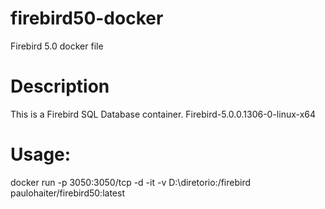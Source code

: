 # firebird50-docker
 Firebird 5.0 docker file
# Description
 This is a Firebird SQL Database container. Firebird-5.0.0.1306-0-linux-x64
# Usage: 
 docker run -p 3050:3050/tcp -d -it -v D:\diretorio:/firebird  paulohaiter/firebird50:latest 
 
